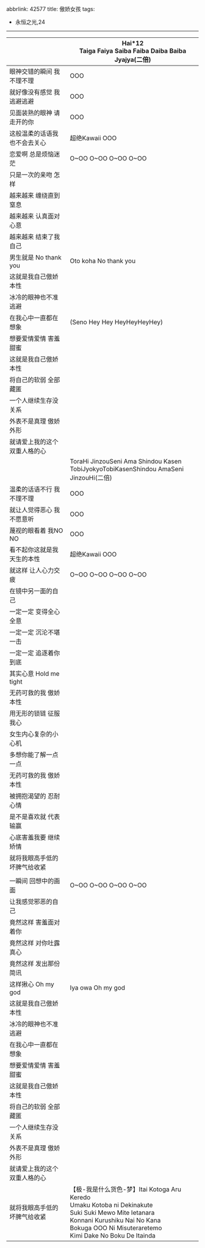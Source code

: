 abbrlink: 42577
title: 傲娇女孩
tags:
  - 永恒之光,24
---
|      |Hai*12<br>Taiga Faiya Saiba Faiba Daiba Baiba Jyajya(二倍)|
|--|--|
|眼神交错的瞬间 我不理不理|OOO|
|就好像没有感觉 我逃避逃避|OOO|
|见面装熟的眼神 请走开的你|OOO|
|这般温柔的话语我也不会去关心|超绝Kawaii OOO|
|恋爱啊 总是烦恼迷茫|O~OO O~OO O~OO O~OO|
|只是一次的亲吻 怎样|      |
|越来越来 缠绕直到窒息|      |
|越来越来 认真面对心意|      |
|越来越来 结束了我自己|      |
|男生就是 No thank you|Oto koha No thank you|
|这就是我自己傲娇本性|      |
|冰冷的眼神也不准逃避|      |
|在我心中一直都在想象|(Seno Hey Hey HeyHeyHeyHey)|
|想要爱情爱情 害羞甜蜜|      |
|这就是我自己傲娇本性|      |
|将自己的软弱 全部藏匿|      |
|一个人继续生存没关系|      |
|外表不是真理 傲娇外形|      |
|就请爱上我的这个双重人格的心|      |
|      |ToraHi JinzouSeni Ama Shindou Kasen<br>TobiJyokyoTobiKasenShindou AmaSeni JinzouHi(二倍)|
|温柔的话语不行 我不理不理|OOO|
|就让人觉得恶心 我不愿意听|OOO|
|蔑视的眼看着 我NO NO|OOO|
|看不起你这就是我 天生的本性|超绝Kawaii OOO|
|就这样 让人心力交疲|O~OO O~OO O~OO O~OO|
|在镜中另一面的自己|      |
|一定一定 变得全心全意|      |
|一定一定 沉沦不堪一击|      |
|一定一定 追逐着你到底|      |
|其实心意 Hold me tight|      |
|无药可救的我 傲娇本性|      |
|用无形的锁链 征服我心|      |
|女生内心复杂的小心机|      |
|多想你能了解一点一点|      |
|无药可救的我 傲娇本性|      |
|被拥抱渴望的 忍耐心情|      |
|是不是喜欢就 代表输赢|      |
|心底害羞我要 继续矫情|      |
|就将我眼高手低的坏脾气给收紧|      |
|      |      |
|一瞬间 回想中的画面|O~OO O~OO O~OO O~OO|
|让我感觉邪恶的自己|      |
|竟然这样 害羞面对着你|      |
|竟然这样 对你吐露真心|      |
|竟然这样 发出那份简讯|      |
|这样揪心 Oh my god|Iya owa Oh my god|
|这就是我自己傲娇本性|      |
|冰冷的眼神也不准逃避|      |
|在我心中一直都在想象|      |
|想要爱情爱情 害羞甜蜜|      |
|这就是我自己傲娇本性|      |
|将自己的软弱 全部藏匿|      |
|一个人继续生存没关系|      |
|外表不是真理 傲娇外形|      |
|就请爱上我的这个双重人格的心|      |
|就将我眼高手低的坏脾气给收紧|【极-我是什么货色-梦】Itai Kotoga Aru Keredo<br>Umaku Kotoba ni Dekinakute<br>Suki Suki Mewo Mite Ietanara<br>Konnani Kurushiku Nai No Kana<br>Bokuga OOO Ni Misuteraretemo<br>Kimi Dake No Boku De Itainda|